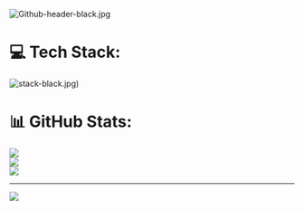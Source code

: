 


![Github-header-black.jpg](https://i.postimg.cc/cLjKHXwj/Github-header-black.jpg)

# 💻 Tech Stack:
![stack-black.jpg](https://i.postimg.cc/fThNLP4X/stack-black.jpg))

# 📊 GitHub Stats:
![](https://github-readme-stats.vercel.app/api?username=Magodelva25&theme=dark&hide_border=false&include_all_commits=false&count_private=false)<br/>
![](https://github-readme-streak-stats.herokuapp.com/?user=Magodelva25&theme=dark&hide_border=false)<br/>
![](https://github-readme-stats.vercel.app/api/top-langs/?username=Magodelva25&theme=dark&hide_border=false&include_all_commits=false&count_private=false&layout=compact)

---
[![](https://visitcount.itsvg.in/api?id=Magodelva25&icon=0&color=0)](https://visitcount.itsvg.in)

<!-- Proudly created with GPRM ( https://gprm.itsvg.in ) -->
